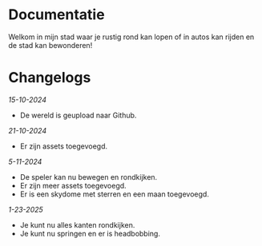 # Documentatie #

Welkom in mijn stad waar je rustig rond kan lopen of in autos kan rijden en de stad kan bewonderen!


# Changelogs

*15-10-2024*

- De wereld is geupload naar Github.

*21-10-2024*

- Er zijn assets toegevoegd. 

*5-11-2024*

- De speler kan nu bewegen en rondkijken.
- Er zijn meer assets toegevoegd.
- Er is een skydome met sterren en een maan toegevoegd.

  
*1-23-2025*
- Je kunt nu alles kanten rondkijken.
- Je kunt nu springen en er is headbobbing.
